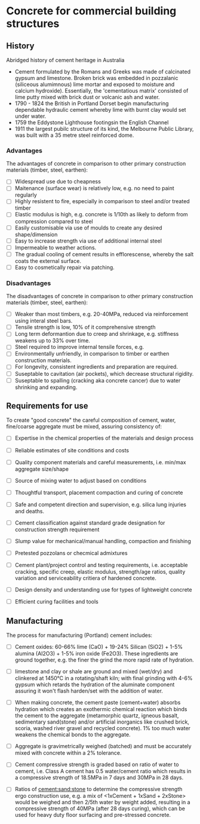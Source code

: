 # Concrete for commercial building structures

## History
Abridged history of cement heritage in Australia
 - Cement formulated by the Romans and Greeks was made of calcinated gypsum and limestone.  Broken brick was embedded in pozzalanic (siliceous alumimnous) lime mortar and exposed to moisture and calcium hydroxide).  Essentially, the 'cementatious matrix' consisted of lime putty mixed with brick dust or volcanic ash and water.
 - 1790 - 1824 the British in Portland Dorset begin manufacturing dependable hydraulic cement whereby lime with burnt clay would set under water.
 - 1759 the Eddystone Lighthouse footingsin the English Channel 
 - 1911 the largest pubilc structure of its kind, the Melbourne Public Library, was built with a 35 metre steel reinforced dome.

### Advantages
The advantages of concrete in comparison to other primary construction materials (timber, steel, earthen):
 - [ ] Widespread use due to cheapness
 - [ ] Maitenance (surface wear) is relatively low, e.g. no need to paint regularly
 - [ ] Highly resistent to fire, especially in comparison to steel and/or treated timber
 - [ ] Elastic modulus is high, e.g. concrete is 1/10th as likely to deform from compression compared to steel
 - [ ] Easily customisable via use of moulds to create any desired shape/dimension
 - [ ] Easy to increase strength via use of additional internal steel
 - [ ] Impermeable to weather actions.
 - [ ] The gradual cooling of cement results in efflorescense, whereby the salt coats the external surface.
 - [ ] Easy to cosmetically repair via patching.

### Disadvantages
The disadvantages of concrete in comparison to other primary construction materials (timber, steel, earthen):
 - [ ] Weaker than most timbers, e.g. 20-40MPa, reduced via reinforcement using interal steel bars.
 - [ ] Tensile strength is low, 10% of it comprehensive strength
 - [ ] Long term deformantion due to creep and shrinkage, e.g. stiffness weakens up to 33% over time.
 - [ ] Steel required to improve internal tensile forces, e.g. 
 - [ ] Environmentally unfriendly, in comparison to timber or earthen construction materials.
 - [ ] For longevity, consistent ingredients and preparation are required.
 - [ ] Suseptable to cavitation (air pockets), which decrease structural rigidity.
 - [ ] Suseptable to spalling (cracking aka concrete cancer) due to water shrinking and expanding.

## Requirements for use
To create "good concrete" the careful composition of cement, water, fine/coarse aggregate must be mixed, assuring consistency of:
 - [ ] Expertise in the chemical properties of the materials and design process
 - [ ] Reliable estimates of site conditions and costs
 - [ ] Quality component materials and careful measurements, i.e. min/max aggregate size/shape
 - [ ] Source of mixing water to adjust based on conditions
 - [ ] Thoughtful transport, placement compaction and curing of concrete
 - [ ] Safe and competent direction and supervision, e.g. silica lung injuries and deaths.
 - [ ] Cement classification against standard grade designation for construction strength requirement
 - [ ] Slump value for mechanical/manual handling, compaction and finishing
 - [ ] Pretested pozzolans or checmical admixtures
 - [ ] Cement plant/project control and testing requirements, i.e. acceptable cracking, specific creep, elastic modulus, strength/age ratios, quality variation and serviceability critiera of hardened concrete.
 - [ ] Design density and understanding use for types of lightweight concrete
 - [ ] Efficient curing facilities and tools


## Manufacturing
The process for manufacturing (Portland) cement includes:
 - [ ] Cement oxides: 60-66% lime (CaO) + 19-24% Silican (SiO2) + 1-5% alumina (AI2O3) + 1-5% iron oxide (Fe2O3).  These ingredients are ground together, e.g. the finer the grind the more rapid rate of hydration.
 - [ ] limestone and clay or shale are ground and mixed (wet/dry) and clinkered at 1450°C in a rotating/shaft kiln; with final grinding with 4-6% gypsum which retards the hydration of the aluminate component assuring it won't flash harden/set with the addition of water.
 - [ ] When making concrete, the cement paste (cement+water) absorbs hydration which creates an exothermic chemical reaction which binds the cement to the aggregate (metamorphic quartz, igneous basalt, sedimentary sand(stone) and/or artificial inorganics like crushed brick, scoria, washed river gravel and recycled concrete).  1% too much water weakens the chemical bonds to the aggregate.
 - [ ] Aggregate is gravimetrically weighed (batched) and must be accurately mixed with concrete within a 2% tolerance.
 - [ ] Cement compressive strength is graded based on ratio of water to cement, i.e. Class A cement has 0.5 water/cement ratio which results in a compressive strength of 18.5MPa in 7 days and 30MPa in 28 days.
 - [ ] Ratios of <cement:sand:stone> to <water> determine the compressive strength ergo construction use, e.g. a mix of <1xCement + 1xSand + 2xStone> would be weighed and then 2/5th water by weight added, resulting in a compressive strength of 40MPa (after 28 days curing), which can be used for heavy duty floor surfacing and pre-stressed concrete.














